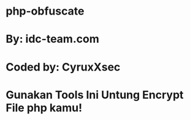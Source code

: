 # php-obfuscate
# By: idc-team.com
# Coded by: CyruxXsec
# Gunakan Tools Ini Untung Encrypt File php kamu!
